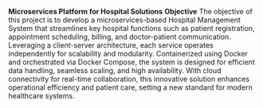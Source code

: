 **Microservices Platform for Hospital Solutions**
**Objective**
The objective of this project is to develop a microservices-based Hospital Management System that streamlines key hospital functions such as patient registration, appointment scheduling, billing, and doctor-patient communication. Leveraging a client-server architecture, each service operates independently for scalability and modularity. Containerized using Docker and orchestrated via Docker Compose, the system is designed for efficient data handling, seamless scaling, and high availability. With cloud connectivity for real-time collaboration, this innovative solution enhances operational efficiency and patient care, setting a new standard for modern healthcare systems.
